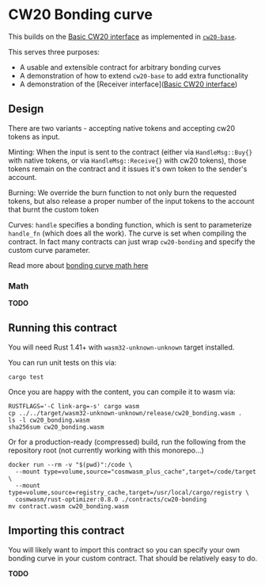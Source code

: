 # CW20 Bonding curve

This builds on the [Basic CW20 interface](../../packages/cw20/README.md)
as implemented in [`cw20-base`](../cw20-base/README.md).

This serves three purposes:

* A usable and extensible contract for arbitrary bonding curves
* A demonstration of how to extend `cw20-base` to add extra functionality
* A demonstration of the [Receiver interface]([Basic CW20 interface](../../packages/cw20/README.md#receiver))

## Design

There are two variants - accepting native tokens and accepting cw20 tokens
as input. 

Minting: When the input is sent to the contract (either via `HandleMsg::Buy{}`
with native tokens, or via `HandleMsg::Receive{}` with cw20 tokens),
those tokens remain on the contract and it issues it's own token to the
sender's account.

Burning: We override the burn function to not only burn the requested tokens,
but also release a proper number of the input tokens to the account that burnt
the custom token

Curves: `handle` specifies a bonding function, which is sent to parameterize
`handle_fn` (which does all the work). The curve is set when compiling
 the contract. In fact many contracts can just wrap `cw20-bonding` and
 specify the custom curve parameter.
 
Read more about [bonding curve math here](https://yos.io/2018/11/10/bonding-curves/)

### Math

**TODO**

## Running this contract

You will need Rust 1.41+ with `wasm32-unknown-unknown` target installed.

You can run unit tests on this via: 

`cargo test`

Once you are happy with the content, you can compile it to wasm via:

```
RUSTFLAGS='-C link-arg=-s' cargo wasm
cp ../../target/wasm32-unknown-unknown/release/cw20_bonding.wasm .
ls -l cw20_bonding.wasm
sha256sum cw20_bonding.wasm
```

Or for a production-ready (compressed) build, run the following from the
repository root (not currently working with this monorepo...)

```
docker run --rm -v "$(pwd)":/code \
  --mount type=volume,source="cosmwasm_plus_cache",target=/code/target \
  --mount type=volume,source=registry_cache,target=/usr/local/cargo/registry \
  cosmwasm/rust-optimizer:0.8.0 ./contracts/cw20-bonding
mv contract.wasm cw20_bonding.wasm
```

## Importing this contract

You will likely want to import this contract so you can specify your
own bonding curve in your custom contract. That should be relatively easy
to do.

**TODO**